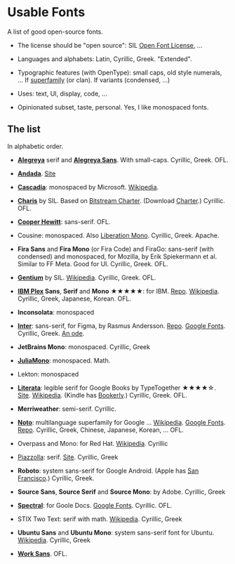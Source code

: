 # Usable Fonts

A list of good open-source fonts.

- The license should be "open source": SIL [Open Font License](https://openfontlicense.org/), ...

- Languages and alphabets: Latin, Cyrillic, Greek. "Extended".

- Typographic features (with OpenType): small caps, old style numerals, ... If [superfamily](https://en.wikipedia.org/wiki/Font_superfamily) (or clan). If variants (condensed, ...)

- Uses: text, UI, display, code, ...

- Opinionated subset, taste, personal. Yes, I like monospaced fonts.


## The list

In alphabetic order.

- [**Alegreya**](https://huertatipografica.com/en/fonts/alegreya-ht-pro) serif and [**Alegreya Sans**](https://huertatipografica.com/en/fonts/alegreya-sans-ht). With small-caps. Cyrillic, Greek. OFL.

- [**Andada**](https://huertatipografica.com/en/fonts/andada-ht-pro). [Site](https://andada.huertatipografica.com/)

- [**Cascadia**](https://github.com/microsoft/cascadia-code): monospaced by Microsoft. [Wikipedia](https://en.wikipedia.org/wiki/Cascadia_Code).

- [**Charis**](https://software.sil.org/charis/) by SIL. Based on [Bitstream Charter](https://en.wikipedia.org/wiki/Bitstream_Charter). (Download [Charter](https://practicaltypography.com/charter.html).) Cyrillic. OFL.

- [**Cooper Hewitt**](https://www.cooperhewitt.org/open-source-at-cooper-hewitt/cooper-hewitt-the-typeface-by-chester-jenkins/): sans-serif. OFL.

- Cousine: monospaced. Also [Liberation Mono](https://en.wikipedia.org/wiki/Liberation_fonts). Cyrillic, Greek. Apache.

- **Fira Sans** and **Fira Mono** (or Fira Code) and FiraGo: sans-serif (with condensed) and monospaced, for Mozilla, by Erik Spiekermann et al. Similar to FF Meta. Good for UI. Cyrillic, Greek. OFL.

- [**Gentium**](https://software.sil.org/gentium/) by SIL. [Wikipedia](https://en.wikipedia.org/wiki/Gentium). Cyrillic, Greek. OFL.

- **[IBM Plex](https://www.ibm.com/plex/) Sans**, **Serif** and **Mono** ★★★★★: for IBM. [Repo](https://github.com/IBM/plex). [Wikipedia](https://en.wikipedia.org/wiki/IBM_Plex). Cyrillic, Greek, Japanese, Korean. OFL.

- **Inconsolata**: monospaced

- [**Inter**](https://rsms.me/inter/): sans-serif, for Figma, by Rasmus Andersson. [Repo](https://github.com/rsms/inter). [Google Fonts](https://fonts.google.com/specimen/Inter). Cyrillic, Greek. [An ode](https://mattwestcott.org/blog/an-ode-to-the-inter-typeface).

- **JetBrains Mono**: monospaced. Cyrillic, Greek

- [**JuliaMono**](https://juliamono.netlify.app/): monospaced. Math.
 
- Lekton: monospaced

- [**Literata**](https://github.com/googlefonts/literata/): legible serif for Google Books by TypeTogether ★★★★☆. [Site](https://www.type-together.com/literata-font). [Wikipedia](https://en.wikipedia.org/wiki/Literata). (Kindle has [Bookerly](https://en.wikipedia.org/wiki/Bookerly).) Cyrillic, Greek. OFL.

- **Merriweather**: semi-serif. Cyrillic.

- [**Noto**](https://notofonts.github.io/noto-docs/website/homepage/): multilanguage superfamily for Google ... [Wikipedia](https://en.wikipedia.org/wiki/Noto_fonts). [Google Fonts](https://fonts.google.com/noto). [Repo](https://github.com/notofonts). Cyrillic, Greek, Chinese, Japanese, Korean, ... OFL.

- Overpass and Mono: for Red Hat. [Wikipedia](https://en.wikipedia.org/wiki/Overpass_(typeface)). Cyrillic

- [Piazzolla](https://huertatipografica.com/en/fonts/piazzolla): serif. [Site](https://piazzolla.huertatipografica.com/). Cyrillic, Greek
 
- **Roboto**: system sans-serif for Google Android. (Apple has [San Francisco](https://en.wikipedia.org/wiki/San_Francisco_(sans-serif_typeface)).) Cyrillic, Greek.
 
- **Source Sans**, **Source Serif** and **Source Mono**: by Adobe. Cyrillic, Greek

- [**Spectral**](https://www.productiontype.com/family/spectral): for Goole Docs. [Google Fonts](https://fonts.google.com/specimen/Spectral). Cyrillic. OFL.

- STIX Two Text: serif with math. [Wikipedia](https://en.wikipedia.org/wiki/STIX_Fonts_project). Cyrillic, Greek

- **Ubuntu Sans** and **Ubuntu Mono**: system sans-serif font for Ubuntu. [Wikipedia](https://en.wikipedia.org/wiki/Ubuntu_(typeface)). Cyrillic, Greek

- [**Work Sans**](https://weiweihuanghuang.github.io/Work-Sans/). OFL.
